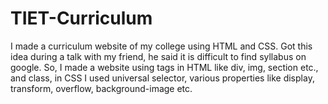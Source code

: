 # TIET-Curriculum
I made a curriculum website of my college using HTML and CSS. Got this idea during a talk with my friend, he said it is difficult to find syllabus on google. So, I made a website using tags in HTML like div, img, section etc., and class, in CSS I used universal selector, various properties like display, transform, overflow, background-image etc. 
